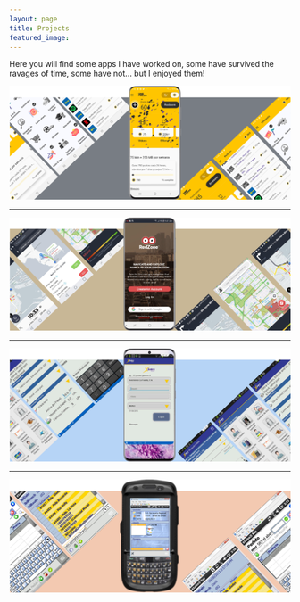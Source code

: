 ```yaml
---
layout: page
title: Projects
featured_image:
---
```


Here you will find some apps I have worked on, some have survived the ravages of time, some have not... but I enjoyed them! <br />

[![Play2Pay](/assets/images/pages/Play2Pay.png)](/project-play2pay "Play2Pay") 

----------------

[![RedZone Map](/assets/images/pages/redzone/Redzone.png)](/project-redzone "Redzone Map")

----------------


[![XSales Android](/assets/images/pages/XSales-Android.png)](/project-xsales-android "XSales Android") 

----------------

[![XSales WM](/assets/images/pages/XSales-Windows-Mobile.png)](/project-xsales-wm "XSales Windows Mobile")



